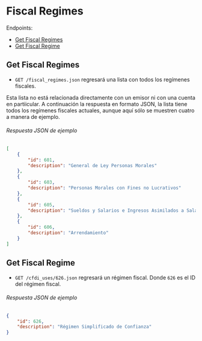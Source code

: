 
Fiscal Regimes
========

Endpoints:

- [Get Fiscal Regimes](#get-fiscal-regimes)
- [Get Fiscal Regime](#get-fiscal-regme)


Get Fiscal Regimes
------------------

* `GET /fiscal_regimes.json` regresará una lista con todos los regímenes fiscales.

Esta lista no está relacionada directamente con un emisor ni con una cuenta en partiicular. A continuación la respuesta en formato JSON, la lista tiene todos los regímenes fiscales actuales, aunque aquí sólo se muestren cuatro a manera de ejemplo.

###### Respuesta JSON de ejemplo
```json
[
    {
        "id": 601,
        "description": "General de Ley Personas Morales"
    },
    {
        "id": 603,
        "description": "Personas Morales con Fines no Lucrativos"
    },
    {
        "id": 605,
        "description": "Sueldos y Salarios e Ingresos Asimilados a Salarios"
    },
    {
        "id": 606,
        "description": "Arrendamiento"
    }
]
```

Get Fiscal Regime
-----------------

* `GET /cfdi_uses/626.json` regresará un régimen fiscal. Donde `626` es el ID del régimen fiscal.


###### Respuesta JSON de ejemplo
```json
{
    "id": 626,
    "description": "Régimen Simplificado de Confianza"
}
```